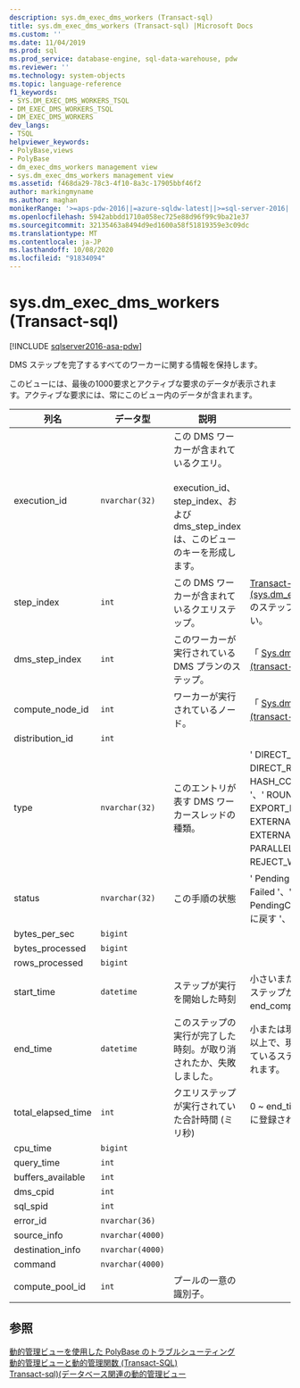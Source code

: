 ```yaml
---
description: sys.dm_exec_dms_workers (Transact-sql)
title: sys.dm_exec_dms_workers (Transact-sql) |Microsoft Docs
ms.custom: ''
ms.date: 11/04/2019
ms.prod: sql
ms.prod_service: database-engine, sql-data-warehouse, pdw
ms.reviewer: ''
ms.technology: system-objects
ms.topic: language-reference
f1_keywords:
- SYS.DM_EXEC_DMS_WORKERS_TSQL
- DM_EXEC_DMS_WORKERS_TSQL
- DM_EXEC_DMS_WORKERS
dev_langs:
- TSQL
helpviewer_keywords:
- PolyBase,views
- PolyBase
- dm_exec_dms_workers management view
- sys.dm_exec_dms_workers management view
ms.assetid: f468da29-78c3-4f10-8a3c-17905bbf46f2
author: markingmyname
ms.author: maghan
monikerRange: '>=aps-pdw-2016||=azure-sqldw-latest||>=sql-server-2016||=sqlallproducts-allversions||>=sql-server-linux-2017||=azuresqldb-mi-current'
ms.openlocfilehash: 5942abbdd1710a058ec725e88d96f99c9ba21e37
ms.sourcegitcommit: 32135463a8494d9ed1600a58f51819359e3c09dc
ms.translationtype: MT
ms.contentlocale: ja-JP
ms.lasthandoff: 10/08/2020
ms.locfileid: "91834094"
---
```

# <a name="sysdm_exec_dms_workers-transact-sql"></a>sys.dm_exec_dms_workers (Transact-sql)
[!INCLUDE [sqlserver2016-asa-pdw](../../includes/applies-to-version/sqlserver2016-asa-pdw.md)]

  DMS ステップを完了するすべてのワーカーに関する情報を保持します。  
  
 このビューには、最後の1000要求とアクティブな要求のデータが表示されます。アクティブな要求には、常にこのビュー内のデータが含まれます。  
  
|列名|データ型|説明|Range|  
|-----------------|---------------|-----------------|-----------|  
|execution_id|`nvarchar(32)`|この DMS ワーカーが含まれているクエリ。 <br /><br /> execution_id、step_index、および dms_step_index は、このビューのキーを形成します。||  
|step_index|`int`|この DMS ワーカーが含まれているクエリステップ。|[Transact-sql&#41;&#40;sys.dm_exec_distributed_request_steps](../../relational-databases/system-dynamic-management-views/sys-dm-exec-distributed-request-steps-transact-sql.md)のステップインデックスを参照してください。|  
|dms_step_index|`int`|このワーカーが実行されている DMS プランのステップ。|「 [Sys.dm_exec_dms_workers (transact-sql)](../../relational-databases/system-dynamic-management-views/sys-dm-exec-dms-workers-transact-sql.md) 」を参照してください。|  
|compute_node_id|`int`|ワーカーが実行されているノード。|「 [Sys.dm_exec_compute_nodes &#40;transact-sql&#41;](../../relational-databases/system-dynamic-management-views/sys-dm-exec-compute-nodes-transact-sql.md)」を参照してください。|  
|distribution_id|`int`|||  
|type|`nvarchar(32)`|このエントリが表す DMS ワーカースレッドの種類。|' DIRECT_CONVERTER '、' DIRECT_READER '、' FILE_READER '、' HASH_CONVERTER '、' HASH_READER '、' ROUNDROBIN_CONVERTER '、' EXPORT_READER '、' EXTERNAL_READER '、' EXTERNAL_WRITER '、' PARALLEL_COPY_READER '、' REJECT_WRITER '、' WRITER '|  
|status|`nvarchar(32)`|この手順の状態|' Pending '、' Running '、' Complete '、' Failed '、' UndoFailed '、' PendingCancel '、' 取り消し済み '、' 元に戻す '、' Aborted '|  
|bytes_per_sec|`bigint`|||  
|bytes_processed|`bigint`|||  
|rows_processed|`bigint`|||  
|start_time|`datetime`|ステップが実行を開始した時刻|小さいまたは現在の時刻に等しいが、このステップが属するクエリの end_compile_time 以上です。|  
|end_time|`datetime`|このステップの実行が完了した時刻。が取り消されたか、失敗しました。|小または現在の時刻に等しいか start_time 以上で、現在実行中またはキューに置かれているステップに対して NULL に設定されます。|  
|total_elapsed_time|`int`|クエリステップが実行されていた合計時間 (ミリ秒)|0 ~ end_time と start_time の差。 キューに登録されたステップの場合は0。|  
|cpu_time|`bigint`|||  
|query_time|`int`|||  
|buffers_available|`int`|||  
|dms_cpid|`int`|||  
|sql_spid|`int`|||  
|error_id|`nvarchar(36)`|||  
|source_info|`nvarchar(4000)`|||  
|destination_info|`nvarchar(4000)`|||  
|command|`nvarchar(4000)`|||
|compute_pool_id|`int`|プールの一意の識別子。|

## <a name="see-also"></a>参照  
 [動的管理ビューを使用した PolyBase のトラブルシューティング](/previous-versions/sql/sql-server-2016/mt146389(v=sql.130))   
 [動的管理ビューと動的管理関数 &#40;Transact-SQL&#41;](~/relational-databases/system-dynamic-management-views/system-dynamic-management-views.md)   
 [Transact-sql&#41;&#40;データベース関連の動的管理ビュー ](../../relational-databases/system-dynamic-management-views/database-related-dynamic-management-views-transact-sql.md)  
  
